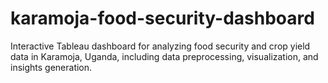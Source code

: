 # karamoja-food-security-dashboard
Interactive Tableau dashboard for analyzing food security and crop yield data in Karamoja, Uganda, including data preprocessing, visualization, and insights generation.
